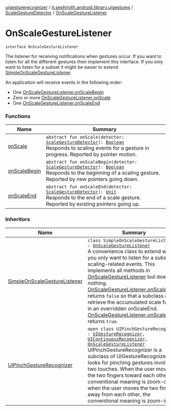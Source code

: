 [uigesturerecognizer](../../../index.md) / [it.sephiroth.android.library.uigestures](../../index.md) / [ScaleGestureDetector](../index.md) / [OnScaleGestureListener](./index.md)

# OnScaleGestureListener

`interface OnScaleGestureListener`

The listener for receiving notifications when gestures occur.
If you want to listen for all the different gestures then implement
this interface. If you only want to listen for a subset it might
be easier to extend [SimpleOnScaleGestureListener](../-simple-on-scale-gesture-listener/index.md).

An application will receive events in the following order:

* One [OnScaleGestureListener.onScaleBegin](on-scale-begin.md)
* Zero or more [OnScaleGestureListener.onScale](on-scale.md)
* One [OnScaleGestureListener.onScaleEnd](on-scale-end.md)

### Functions

| Name | Summary |
|---|---|
| [onScale](on-scale.md) | `abstract fun onScale(detector: `[`ScaleGestureDetector`](../index.md)`): `[`Boolean`](https://kotlinlang.org/api/latest/jvm/stdlib/kotlin/-boolean/index.html)<br>Responds to scaling events for a gesture in progress. Reported by pointer motion. |
| [onScaleBegin](on-scale-begin.md) | `abstract fun onScaleBegin(detector: `[`ScaleGestureDetector`](../index.md)`): `[`Boolean`](https://kotlinlang.org/api/latest/jvm/stdlib/kotlin/-boolean/index.html)<br>Responds to the beginning of a scaling gesture. Reported by new pointers going down. |
| [onScaleEnd](on-scale-end.md) | `abstract fun onScaleEnd(detector: `[`ScaleGestureDetector`](../index.md)`): `[`Unit`](https://kotlinlang.org/api/latest/jvm/stdlib/kotlin/-unit/index.html)<br>Responds to the end of a scale gesture. Reported by existing pointers going up. |

### Inheritors

| Name | Summary |
|---|---|
| [SimpleOnScaleGestureListener](../-simple-on-scale-gesture-listener/index.md) | `class SimpleOnScaleGestureListener : `[`OnScaleGestureListener`](./index.md)<br>A convenience class to extend when you only want to listen for a subset of scaling-related events. This implements all methods in [OnScaleGestureListener](./index.md) but does nothing. [OnScaleGestureListener.onScale](on-scale.md) returns `false` so that a subclass can retrieve the accumulated scale factor in an overridden onScaleEnd. [OnScaleGestureListener.onScaleBegin](on-scale-begin.md) returns `true`. |
| [UIPinchGestureRecognizer](../../-u-i-pinch-gesture-recognizer/index.md) | `open class UIPinchGestureRecognizer : `[`UIGestureRecognizer`](../../-u-i-gesture-recognizer/index.md)`, `[`UIContinuousRecognizer`](../../-u-i-continuous-recognizer.md)`, `[`OnScaleGestureListener`](./index.md)<br>UIPinchGestureRecognizer is a subclass of UIGestureRecognizer that looks for pinching gestures involving two touches. When the user moves the two fingers toward each other, the conventional meaning is zoom-out; when the user moves the two fingers away from each other, the conventional meaning is zoom-in. |
